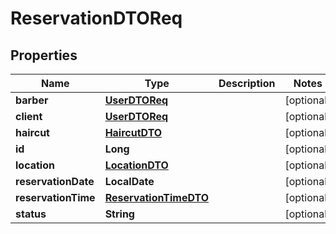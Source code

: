

# ReservationDTOReq

## Properties

Name | Type | Description | Notes
------------ | ------------- | ------------- | -------------
**barber** | [**UserDTOReq**](UserDTOReq.md) |  |  [optional]
**client** | [**UserDTOReq**](UserDTOReq.md) |  |  [optional]
**haircut** | [**HaircutDTO**](HaircutDTO.md) |  |  [optional]
**id** | **Long** |  |  [optional]
**location** | [**LocationDTO**](LocationDTO.md) |  |  [optional]
**reservationDate** | **LocalDate** |  |  [optional]
**reservationTime** | [**ReservationTimeDTO**](ReservationTimeDTO.md) |  |  [optional]
**status** | **String** |  |  [optional]



